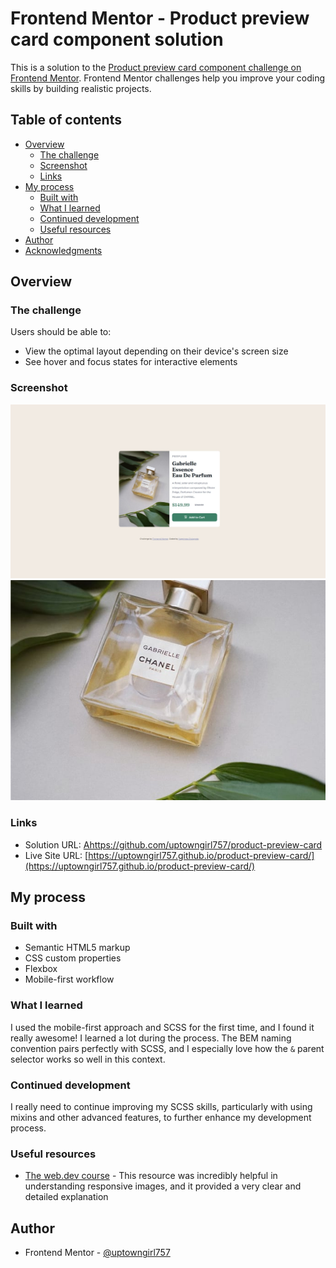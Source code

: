 # Frontend Mentor - Product preview card component solution

This is a solution to the [Product preview card component challenge on Frontend Mentor](https://www.frontendmentor.io/challenges/product-preview-card-component-GO7UmttRfa). Frontend Mentor challenges help you improve your coding skills by building realistic projects.

## Table of contents

- [Overview](#overview)
  - [The challenge](#the-challenge)
  - [Screenshot](#screenshot)
  - [Links](#links)
- [My process](#my-process)
  - [Built with](#built-with)
  - [What I learned](#what-i-learned)
  - [Continued development](#continued-development)
  - [Useful resources](#useful-resources)
- [Author](#author)
- [Acknowledgments](#acknowledgments)

## Overview

### The challenge

Users should be able to:

- View the optimal layout depending on their device's screen size
- See hover and focus states for interactive elements

### Screenshot

![](./images/screenshot_desktop.jpeg)
![](./images/image-product-mobile.jpg)

### Links

- Solution URL: [Ahttps://github.com/uptowngirl757/product-preview-card](https://github.com/uptowngirl757/product-preview-card)
- Live Site URL: [https://uptowngirl757.github.io/product-preview-card/](https://uptowngirl757.github.io/product-preview-card/)

## My process

### Built with

- Semantic HTML5 markup
- CSS custom properties
- Flexbox
- Mobile-first workflow

### What I learned

I used the mobile-first approach and SCSS for the first time, and I found it really awesome! I learned a lot during the process. The BEM naming convention pairs perfectly with SCSS, and I especially love how the `&` parent selector works so well in this context.

### Continued development

I really need to continue improving my SCSS skills, particularly with using mixins and other advanced features, to further enhance my development process.

### Useful resources

- [The web.dev course](https://web.dev/learn/design/picture-element?continue=https%3A%2F%2Fweb.dev%2Flearn%2Fdesign%23article-https%3A%2F%2Fweb.dev%2Flearn%2Fdesign%2Fpicture-elementm) - This resource was incredibly helpful in understanding responsive images, and it provided a very clear and detailed explanation

## Author

- Frontend Mentor - [@uptowngirl757](https://www.frontendmentor.io/profile/uptwongirl757)
